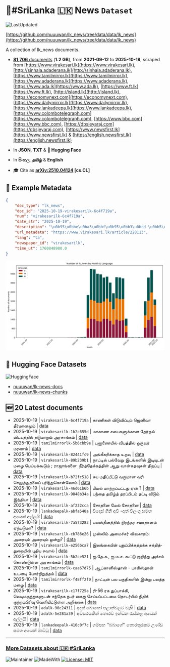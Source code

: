 # 📄#SriLanka 🇱🇰 News `Dataset`

![LastUpdated](https://img.shields.io/badge/last_updated-2025--10--19_10:20:05-green)

[https://github.com/nuuuwan/lk_news/tree/data/data/lk_news](https://github.com/nuuuwan/lk_news/tree/data/data/lk_news)

A collection of lk_news documents.

- [**81,706** documents](https://github.com/nuuuwan/lk_news/tree/data/data/lk_news) (**1.2 GB**), from **2021-09-12** to **2025-10-19**, scraped from [https://www.virakesari.lk](https://www.virakesari.lk), [http://sinhala.adaderana.lk](http://sinhala.adaderana.lk), [https://www.tamilmirror.lk](https://www.tamilmirror.lk), [https://www.adaderana.lk](https://www.adaderana.lk), [https://www.ada.lk](https://www.ada.lk), [https://www.ft.lk](https://www.ft.lk), [http://island.lk](http://island.lk), [https://economynext.com](https://economynext.com), [https://www.dailymirror.lk](https://www.dailymirror.lk), [https://www.lankadeepa.lk](https://www.lankadeepa.lk), [https://www.colombotelegraph.com](https://www.colombotelegraph.com), [https://www.bbc.com](https://www.bbc.com), [https://dbsjeyaraj.com](https://dbsjeyaraj.com), [https://www.newsfirst.lk](https://www.newsfirst.lk) & [https://english.newsfirst.lk](https://english.newsfirst.lk)

- In **JSON**, **TXT** & **🤗 Hugging Face**

- In **සිංහල**, **தமிழ்** & **English**

- 🎓 Cite as **[arXiv:2510.04124](https://arxiv.org/abs/2510.04124) [cs.CL]**

## 📝 Example Metadata

```json
{
    "doc_type": "lk_news",
    "doc_id": "2025-10-19-virakesarilk-6c4f719a",
    "num": "virakesarilk-6c4f719a",
    "date_str": "2025-10-19",
    "description": "\u0b95\u0bbe\u0ba3\u0bbf\u0b95\u0bb3\u0bcd \u0bb5\u0bbf\u0b9f\u0bc1\u0bb5\u0bbf\u0baa\u0bcd\u0baa\u0bc1\u0bae\u0bcd \u0b9c\u0bc6\u0ba9\u0bbf\u0bb5\u0bbe \u0ba4\u0bc0\u0bb0\u0bcd\u0bae\u0bbe\u0ba9\u0bae\u0bc1\u0bae\u0bcd",
    "url_metadata": "https://www.virakesari.lk/article/228113",
    "lang": "ta",
    "newspaper_id": "virakesarilk",
    "time_ut": 1760848980.0
}
```

![Chart](https://raw.githubusercontent.com/nuuuwan/lk_news/refs/heads/data/data/lk_news/docs_by_month_and_lang.png)

## 🤗 Hugging Face Datasets

![HuggingFace](https://img.shields.io/badge/-HuggingFace-FDEE21?style=for-the-badge&logo=HuggingFace)

- [nuuuwan/lk-news-docs](https://huggingface.co/datasets/nuuuwan/lk-news-docs)
- [nuuuwan/lk-news-chunks](https://huggingface.co/datasets/nuuuwan/lk-news-chunks)

## 🆕 20 Latest documents

- 2025-10-19 | `virakesarilk-6c4f719a` | காணிகள் விடுவிப்பும் ஜெனிவா தீர்மானமும் | [data](https://github.com/nuuuwan/lk_news/tree/data/data/lk_news/2020s/2025/2025-10-19-virakesarilk-6c4f719a)
- 2025-10-19 | `virakesarilk-1b2c655d` | மாகாண சபைகளுக்கான தேர்தல் விடயத்தில் தடுமாறும் அரசாங்கம் | [data](https://github.com/nuuuwan/lk_news/tree/data/data/lk_news/2020s/2025/2025-10-19-virakesarilk-1b2c655d)
- 2025-10-19 | `tamilmirrorlk-5b6cbb9e` | புனாணையில் விபத்தில் ஒருவர் மரணம் | [data](https://github.com/nuuuwan/lk_news/tree/data/data/lk_news/2020s/2025/2025-10-19-tamilmirrorlk-5b6cbb9e)
- 2025-10-19 | `virakesarilk-82441fc9` | அங்கீகரிக்காத உறவு | [data](https://github.com/nuuuwan/lk_news/tree/data/data/lk_news/2020s/2025/2025-10-19-virakesarilk-82441fc9)
- 2025-10-19 | `virakesarilk-89b239b1` | நாட்டில் பல்வேறு இடங்களில் இடியுடன் மழை பெய்யக்கூடும் ; ராஜாங்கனை  நீர்த்தேக்கத்தின் ஆறு வான்கதவுகள் திறப்பு | [data](https://github.com/nuuuwan/lk_news/tree/data/data/lk_news/2020s/2025/2025-10-19-virakesarilk-89b239b1)
- 2025-10-19 | `virakesarilk-b72fc518` | சுய மதிப்பீட்டு வருமான வரி செலுத்துதலைப் புரிந்துகொள்வோம் | [data](https://github.com/nuuuwan/lk_news/tree/data/data/lk_news/2020s/2025/2025-10-19-virakesarilk-b72fc518)
- 2025-10-19 | `virakesarilk-46d61b6b` | பிமல் மாற்றப்பட்டது ஏன் ? | [data](https://github.com/nuuuwan/lk_news/tree/data/data/lk_news/2020s/2025/2025-10-19-virakesarilk-46d61b6b)
- 2025-10-19 | `virakesarilk-9848b34a` | பந்தை தமிழ்த் தரப்பிடம் தட்டி விடும் இந்தியா | [data](https://github.com/nuuuwan/lk_news/tree/data/data/lk_news/2020s/2025/2025-10-19-virakesarilk-9848b34a)
- 2025-10-19 | `virakesarilk-af232cca` | சோதனை மேல் சோதனை | [data](https://github.com/nuuuwan/lk_news/tree/data/data/lk_news/2020s/2025/2025-10-19-virakesarilk-af232cca)
- 2025-10-19 | `lankadeepalk-abfa540a` | විදෙස් ගිනි අවි -අත් විලංගු සමඟ අයෙක් අල්ලයි | [data](https://github.com/nuuuwan/lk_news/tree/data/data/lk_news/2020s/2025/2025-10-19-lankadeepalk-abfa540a)
- 2025-10-19 | `virakesarilk-7a573283` | பலஸ்தீனத்தில் நிரந்தர சமாதானம் ஏற்படுமா? | [data](https://github.com/nuuuwan/lk_news/tree/data/data/lk_news/2020s/2025/2025-10-19-virakesarilk-7a573283)
- 2025-10-19 | `virakesarilk-cb786e26` | முஸ்லிம் அமைச்சர் விவகாரம்: அரையும் அரையும் ஒன்று? | [data](https://github.com/nuuuwan/lk_news/tree/data/data/lk_news/2020s/2025/2025-10-19-virakesarilk-cb786e26)
- 2025-10-19 | `virakesarilk-e256bca7` | இலங்­கையின் புதுப்­பிக்­கத்­தக்க சக்­தித்­து­றையின் புதிய சவால் | [data](https://github.com/nuuuwan/lk_news/tree/data/data/lk_news/2020s/2025/2025-10-19-virakesarilk-e256bca7)
- 2025-10-19 | `virakesarilk-5b2ce521` | ஐ.தே.க., ஐ.ம.ச. கூட்டு குறித்து அச்சம் கொண்டுள்ள அரசாங்கம் | [data](https://github.com/nuuuwan/lk_news/tree/data/data/lk_news/2020s/2025/2025-10-19-virakesarilk-5b2ce521)
- 2025-10-19 | `tamilmirrorlk-caa67d75` | ஆப்கானிஸ்தான் - பாகிஸ்தான் உடனடி போர்நிறுத்தம் | [data](https://github.com/nuuuwan/lk_news/tree/data/data/lk_news/2020s/2025/2025-10-19-tamilmirrorlk-caa67d75)
- 2025-10-19 | `tamilmirrorlk-f48ff2f0` | நாட்டின் பல பகுதிகளில் இன்று பலத்த மழை | [data](https://github.com/nuuuwan/lk_news/tree/data/data/lk_news/2020s/2025/2025-10-19-tamilmirrorlk-f48ff2f0)
- 2025-10-19 | `virakesarilk-c17f725a` | ரி-56 ரக துப்பாக்கி, வெடிமருந்துகளுடன் சந்தேக நபர் கைது செய்யப்பட்டமை தொடர்பில் நிதிக் குற்றப்பிரிவு வெளியிட்டுள்ள அறிக்கை | [data](https://github.com/nuuuwan/lk_news/tree/data/data/lk_news/2020s/2025/2025-10-19-virakesarilk-c17f725a)
- 2025-10-19 | `adalk-90c24311` | අදත් බොහෝ පළාත්වලට වැසි | [data](https://github.com/nuuuwan/lk_news/tree/data/data/lk_news/2020s/2025/2025-10-19-adalk-90c24311)
- 2025-10-19 | `adalk-5e281a39` | අවසරයකින් තොරව ඉන්ධන රැස්කළ අයෙක් අල්ලයි | [data](https://github.com/nuuuwan/lk_news/tree/data/data/lk_news/2020s/2025/2025-10-19-adalk-5e281a39)
- 2025-10-19 | `lankadeepalk-410c0f7c` | ගම්පහ ‘‘බබාගේ‘‘ තොරතුරකට උණ්ඩ සමග අයෙක් මාට්ටු | [data](https://github.com/nuuuwan/lk_news/tree/data/data/lk_news/2020s/2025/2025-10-19-lankadeepalk-410c0f7c)

---

### [More Datasets about 🇱🇰 #SriLanka](https://github.com/nuuuwan/lk_datasets)

![Maintainer](https://img.shields.io/badge/maintainer-nuuuwan-red)
![MadeWith](https://img.shields.io/badge/made_with-python-blue)
[![License: MIT](https://img.shields.io/badge/License-MIT-yellow.svg)](https://opensource.org/licenses/MIT)
